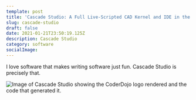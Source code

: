 ```yaml
---
template: post
title: 'Cascade Studio: A Full Live-Scripted CAD Kernel and IDE in the Browser.'
slug: cascade-studio
draft: false
date: 2021-01-21T23:50:19.125Z
description: Cascade Studio
category: software
socialImage: 
---
```

I love software that makes writing software just fun. Cascade Studio is precisely that. 



![Image of Cascade Studio showing the CoderDojo logo rendered and the code that generated it. ](/media/2021-01-21-23_45_53-zalo_cascadestudio_-a-full-live-scripted-cad-kernel-in-the-browser.png "The CoderDojo logo created in Cascade Studio   ")
